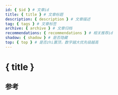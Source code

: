 ```yaml
---
id: { $id } # 文章id
title: { title } # 文章标题
description: { description } # 文章描述
tag: { tags } # 文章标签
archive: { archive } # 文章归档
recommendations: { recommendations } # 相关推荐id
shadow: { shadow } # 是否隐藏
top: { top } # 是否zhi置顶，数字越大优先级越高
---
```


# { title }

## 参考
